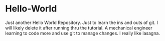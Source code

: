 # Hello-World
Just another Hello World Repository.
Just to learn the ins and outs of git.
I will likely delete it after running thru the tutorial.
A mechanical engineer learning to code more and use git to manage changes.
I really like lasagna.
